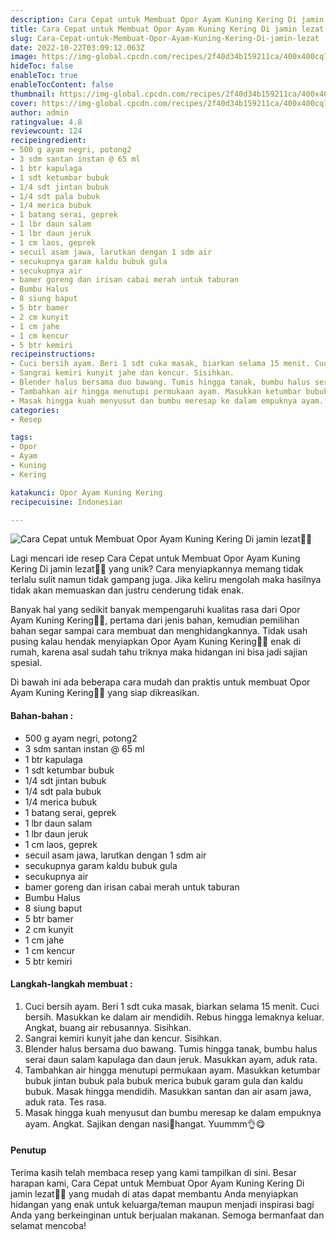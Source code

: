 ```yaml
---
description: Cara Cepat untuk Membuat Opor Ayam Kuning Kering Di jamin lezat"
title: Cara Cepat untuk Membuat Opor Ayam Kuning Kering Di jamin lezat
slug: Cara-Cepat-untuk-Membuat-Opor-Ayam-Kuning-Kering-Di-jamin-lezat
date: 2022-10-22T03:09:12.063Z
image: https://img-global.cpcdn.com/recipes/2f40d34b159211ca/400x400cq70/photo.jpg
hideToc: false
enableToc: true
enableTocContent: false
thumbnail: https://img-global.cpcdn.com/recipes/2f40d34b159211ca/400x400cq70/photo.jpg
cover: https://img-global.cpcdn.com/recipes/2f40d34b159211ca/400x400cq70/photo.jpg
author: admin
ratingvalue: 4.8
reviewcount: 124
recipeingredient:
- 500 g ayam negri, potong2
- 3 sdm santan instan @ 65 ml
- 1 btr kapulaga
- 1 sdt ketumbar bubuk
- 1/4 sdt jintan bubuk
- 1/4 sdt pala bubuk
- 1/4 merica bubuk
- 1 batang serai, geprek
- 1 lbr daun salam
- 1 lbr daun jeruk
- 1 cm laos, geprek
- secuil asam jawa, larutkan dengan 1 sdm air
- secukupnya garam kaldu bubuk gula
- secukupnya air
- bamer goreng dan irisan cabai merah untuk taburan
- Bumbu Halus
- 8 siung baput
- 5 btr bamer
- 2 cm kunyit
- 1 cm jahe
- 1 cm kencur
- 5 btr kemiri
recipeinstructions:
- Cuci bersih ayam. Beri 1 sdt cuka masak, biarkan selama 15 menit. Cuci bersih. Masukkan ke dalam air mendidih. Rebus hingga lemaknya keluar. Angkat, buang air rebusannya. Sisihkan.
- Sangrai kemiri kunyit jahe dan kencur. Sisihkan.
- Blender halus bersama duo bawang. Tumis hingga tanak, bumbu halus serai daun salam kapulaga dan daun jeruk. Masukkan ayam, aduk rata.
- Tambahkan air hingga menutupi permukaan ayam. Masukkan ketumbar bubuk jintan bubuk pala bubuk merica bubuk garam gula dan kaldu bubuk. Masak hingga mendidih. Masukkan santan dan air asam jawa, aduk rata. Tes rasa.
- Masak hingga kuah menyusut dan bumbu meresap ke dalam empuknya ayam. Angkat. Sajikan dengan nasi🍚hangat. Yuummm👌😋
categories:
- Resep

tags:
- Opor
- Ayam
- Kuning
- Kering

katakunci: Opor Ayam Kuning Kering
recipecuisine: Indonesian

---
```


![Cara Cepat untuk Membuat Opor Ayam Kuning Kering Di jamin lezat👩‍🍳](https://img-global.cpcdn.com/recipes/2f40d34b159211ca/400x400cq70/photo.jpg)

Lagi mencari ide resep Cara Cepat untuk Membuat Opor Ayam Kuning Kering Di jamin lezat👩‍🍳 yang unik? Cara menyiapkannya memang tidak terlalu sulit namun tidak gampang juga. Jika keliru mengolah maka hasilnya tidak akan memuaskan dan justru cenderung tidak enak.

Banyak hal yang sedikit banyak mempengaruhi kualitas rasa dari Opor Ayam Kuning Kering👩‍🍳, pertama dari jenis bahan, kemudian pemilihan bahan segar sampai cara membuat dan menghidangkannya. Tidak usah pusing kalau hendak menyiapkan Opor Ayam Kuning Kering👩‍🍳 enak di rumah, karena asal sudah tahu triknya maka hidangan ini bisa jadi sajian spesial.

Di bawah ini ada beberapa cara mudah dan praktis untuk membuat Opor Ayam Kuning Kering👩‍🍳 yang siap dikreasikan.

<!--inarticleads1-->

#### Bahan-bahan :

- 500 g ayam negri, potong2
- 3 sdm santan instan @ 65 ml
- 1 btr kapulaga
- 1 sdt ketumbar bubuk
- 1/4 sdt jintan bubuk
- 1/4 sdt pala bubuk
- 1/4 merica bubuk
- 1 batang serai, geprek
- 1 lbr daun salam
- 1 lbr daun jeruk
- 1 cm laos, geprek
- secuil asam jawa, larutkan dengan 1 sdm air
- secukupnya garam kaldu bubuk gula
- secukupnya air
- bamer goreng dan irisan cabai merah untuk taburan
- Bumbu Halus
- 8 siung baput
- 5 btr bamer
- 2 cm kunyit
- 1 cm jahe
- 1 cm kencur
- 5 btr kemiri

<!--inarticleads2-->

#### Langkah-langkah membuat :

1. Cuci bersih ayam. Beri 1 sdt cuka masak, biarkan selama 15 menit. Cuci bersih. Masukkan ke dalam air mendidih. Rebus hingga lemaknya keluar. Angkat, buang air rebusannya. Sisihkan.
1. Sangrai kemiri kunyit jahe dan kencur. Sisihkan.
1. Blender halus bersama duo bawang. Tumis hingga tanak, bumbu halus serai daun salam kapulaga dan daun jeruk. Masukkan ayam, aduk rata.
1. Tambahkan air hingga menutupi permukaan ayam. Masukkan ketumbar bubuk jintan bubuk pala bubuk merica bubuk garam gula dan kaldu bubuk. Masak hingga mendidih. Masukkan santan dan air asam jawa, aduk rata. Tes rasa.
1. Masak hingga kuah menyusut dan bumbu meresap ke dalam empuknya ayam. Angkat. Sajikan dengan nasi🍚hangat. Yuummm👌😋

#### Penutup

Terima kasih telah membaca resep yang kami tampilkan di sini. Besar harapan kami, Cara Cepat untuk Membuat Opor Ayam Kuning Kering Di jamin lezat👩‍🍳 yang mudah di atas dapat membantu Anda menyiapkan hidangan yang enak untuk keluarga/teman maupun menjadi inspirasi bagi Anda yang berkeinginan untuk berjualan makanan. Semoga bermanfaat dan selamat mencoba!